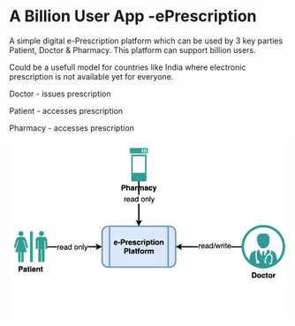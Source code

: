 # A Billion User App -ePrescription

A simple digital e-Prescription platform which can be used by 3 key parties Patient, Doctor & Pharmacy.
This platform can support billion users.  

Could be a usefull model for countries like India where electronic prescription is not available yet for everyone.

Doctor - issues prescription

Patient - accesses prescription

Pharmacy - accesses prescription

![Design](billion-user-eprescription-function.png)